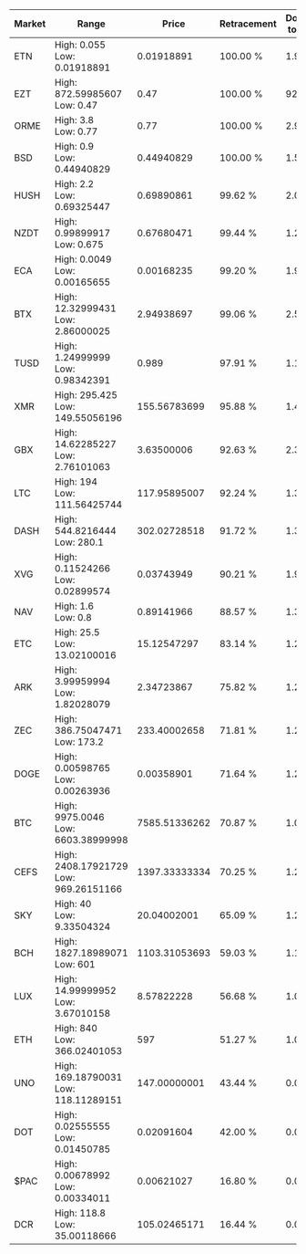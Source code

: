 | Market | Range | Price| Retracement | Doubles to 50% |
| --- | --- | --- | --- | --- |
| ETN | High: 0.055<br />Low: 0.01918891 | 0.01918891 | 100.00 % | 1.93 |
| EZT | High: 872.59985607<br />Low: 0.47 | 0.47 | 100.00 % | 928.80 |
| ORME | High: 3.8<br />Low: 0.77 | 0.77 | 100.00 % | 2.97 |
| BSD | High: 0.9<br />Low: 0.44940829 | 0.44940829 | 100.00 % | 1.50 |
| HUSH | High: 2.2<br />Low: 0.69325447 | 0.69890861 | 99.62 % | 2.07 |
| NZDT | High: 0.99899917<br />Low: 0.675 | 0.67680471 | 99.44 % | 1.24 |
| ECA | High: 0.0049<br />Low: 0.00165655 | 0.00168235 | 99.20 % | 1.95 |
| BTX | High: 12.32999431<br />Low: 2.86000025 | 2.94938697 | 99.06 % | 2.58 |
| TUSD | High: 1.24999999<br />Low: 0.98342391 | 0.989 | 97.91 % | 1.13 |
| XMR | High: 295.425<br />Low: 149.55056196 | 155.56783699 | 95.88 % | 1.43 |
| GBX | High: 14.62285227<br />Low: 2.76101063 | 3.63500006 | 92.63 % | 2.39 |
| LTC | High: 194<br />Low: 111.56425744 | 117.95895007 | 92.24 % | 1.30 |
| DASH | High: 544.8216444<br />Low: 280.1 | 302.02728518 | 91.72 % | 1.37 |
| XVG | High: 0.11524266<br />Low: 0.02899574 | 0.03743949 | 90.21 % | 1.93 |
| NAV | High: 1.6<br />Low: 0.8 | 0.89141966 | 88.57 % | 1.35 |
| ETC | High: 25.5<br />Low: 13.02100016 | 15.12547297 | 83.14 % | 1.27 |
| ARK | High: 3.99959994<br />Low: 1.82028079 | 2.34723867 | 75.82 % | 1.24 |
| ZEC | High: 386.75047471<br />Low: 173.2 | 233.40002658 | 71.81 % | 1.20 |
| DOGE | High: 0.00598765<br />Low: 0.00263936 | 0.00358901 | 71.64 % | 1.20 |
| BTC | High: 9975.0046<br />Low: 6603.38999998 | 7585.51336262 | 70.87 % | 1.09 |
| CEFS | High: 2408.17921729<br />Low: 969.26151166 | 1397.33333334 | 70.25 % | 1.21 |
| SKY | High: 40<br />Low: 9.33504324 | 20.04002001 | 65.09 % | 1.23 |
| BCH | High: 1827.18989071<br />Low: 601 | 1103.31053693 | 59.03 % | 1.10 |
| LUX | High: 14.99999952<br />Low: 3.67010158 | 8.57822228 | 56.68 % | 1.09 |
| ETH | High: 840<br />Low: 366.02401053 | 597 | 51.27 % | 1.01 |
| UNO | High: 169.18790031<br />Low: 118.11289151 | 147.00000001 | 43.44 % | 0.00 |
| DOT | High: 0.02555555<br />Low: 0.01450785 | 0.02091604 | 42.00 % | 0.00 |
| $PAC | High: 0.00678992<br />Low: 0.00334011 | 0.00621027 | 16.80 % | 0.00 |
| DCR | High: 118.8<br />Low: 35.00118666 | 105.02465171 | 16.44 % | 0.00 |

